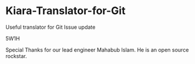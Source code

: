 # Kiara-Translator-for-Git
Useful translator for Git Issue update

5W1H

Special Thanks for our lead engineer Mahabub Islam. He is an open source rockstar. 
